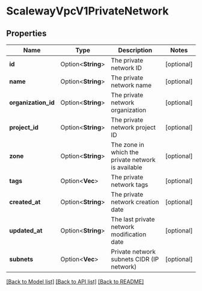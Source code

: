 # ScalewayVpcV1PrivateNetwork

## Properties

Name | Type | Description | Notes
------------ | ------------- | ------------- | -------------
**id** | Option<**String**> | The private network ID | [optional]
**name** | Option<**String**> | The private network name | [optional]
**organization_id** | Option<**String**> | The private network organization | [optional]
**project_id** | Option<**String**> | The private network project ID | [optional]
**zone** | Option<**String**> | The zone in which the private network is available | [optional]
**tags** | Option<**Vec<String>**> | The private network tags | [optional]
**created_at** | Option<**String**> | The private network creation date | [optional]
**updated_at** | Option<**String**> | The last private network modification date | [optional]
**subnets** | Option<**Vec<String>**> | Private network subnets CIDR (IP network) | [optional]

[[Back to Model list]](../README.md#documentation-for-models) [[Back to API list]](../README.md#documentation-for-api-endpoints) [[Back to README]](../README.md)


